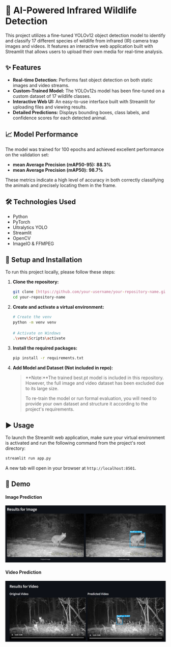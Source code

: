 # 🤖 AI-Powered Infrared Wildlife Detection

This project utilizes a fine-tuned YOLOv12 object detection model to identify and classify 17 different species of wildlife from infrared (IR) camera trap images and videos. It features an interactive web application built with Streamlit that allows users to upload their own media for real-time analysis.

## ✨ Features

* **Real-time Detection:** Performs fast object detection on both static images and video streams.
* **Custom-Trained Model:** The YOLOv12s model has been fine-tuned on a custom dataset of 17 wildlife classes.
* **Interactive Web UI:** An easy-to-use interface built with Streamlit for uploading files and viewing results.
* **Detailed Predictions:** Displays bounding boxes, class labels, and confidence scores for each detected animal.

## 📈 Model Performance

The model was trained for 100 epochs and achieved excellent performance on the validation set:

* **mean Average Precision (mAP50-95):** **88.3%**
* **mean Average Precision (mAP50):** **98.7%**

These metrics indicate a high level of accuracy in both correctly classifying the animals and precisely locating them in the frame.

## 🛠️ Technologies Used

* Python
* PyTorch
* Ultralytics YOLO
* Streamlit
* OpenCV
* ImageIO & FFMPEG

## 🚀 Setup and Installation

To run this project locally, please follow these steps:

1.  **Clone the repository:**
    ```bash
    git clone [https://github.com/your-username/your-repository-name.git](https://github.com/your-username/your-repository-name.git)
    cd your-repository-name
    ```

2.  **Create and activate a virtual environment:**
    ```bash
    # Create the venv
    python -m venv venv

    # Activate on Windows
    .\venv\Scripts\activate
    ```

3.  **Install the required packages:**
    ```bash
    pip install -r requirements.txt
    ```

4.  **Add Model and Dataset (Not included in repo):**
    > **Note:**The trained best.pt model is included in this repository. However, the full image and video dataset has been excluded due to its large size.
    >
    > To re-train the model or run formal evaluation, you will need to provide your own dataset and structure it according to the project's requirements.

## ▶️ Usage

To launch the Streamlit web application, make sure your virtual environment is activated and run the following command from the project's root directory:

```bash
streamlit run app.py
```
A new tab will open in your browser at `http://localhost:8501`.

## 📸 Demo

#### Image Prediction
![Image Prediction Demo](demo/image_demo.png)

#### Video Prediction
![Video Prediction Demo](demo/video_demo.png)
